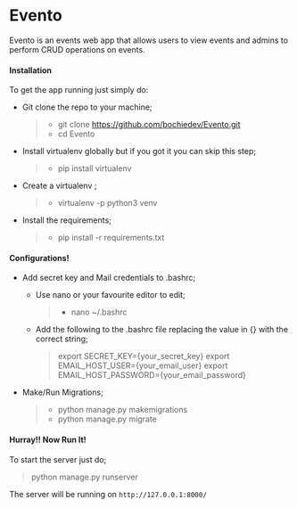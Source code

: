 # Evento
Evento is an events web app that allows users to view events and admins to perform CRUD operations on events.

#### Installation

To get the app running just simply do:

* Git clone the repo to your machine;
  >  * git clone https://github.com/bochiedev/Evento.git
  >  * cd Evento

* Install virtualenv globally but if you got it you can skip this step;
  > * pip install virtualenv

* Create a virtualenv ;
  > * virtualenv -p python3 venv             

* Install the requirements;
   > * pip install -r requirements.txt


#### Configurations!

* Add secret key and Mail credentials to .bashrc;
  * Use nano or your favourite editor to edit;
     > * nano ~/.bashrc

  * Add the following to the .bashrc file replacing the value in {} with the correct string;
     > export SECRET_KEY={your_secret_key}
     > export EMAIL_HOST_USER={your_email_user}
     > export EMAIL_HOST_PASSWORD={your_email_password}

* Make/Run Migrations;
  > * python manage.py makemigrations
  > * python manage.py migrate



#### Hurray!! Now Run It!

To start the server just do;
  > python manage.py runserver

The server will be running on    `http://127.0.0.1:8000/`   
